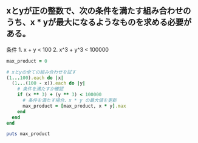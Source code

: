 ## xとyが正の整数で、次の条件を満たす組み合わせのうち、x * yが最大になるようなものを求める必要がある。

条件
	1.	 x + y < 100 
	2.	 x^3 + y^3 < 100000 

```ruby
max_product = 0

# xとyの全ての組み合わせを試す
(1...100).each do |x|
  (1...(100 - x)).each do |y|
    # 条件を満たすか確認
    if (x ** 3) + (y ** 3) < 100000
      # 条件を満たす場合、x * y の最大値を更新
      max_product = [max_product, x * y].max
    end
  end
end

puts max_product
```